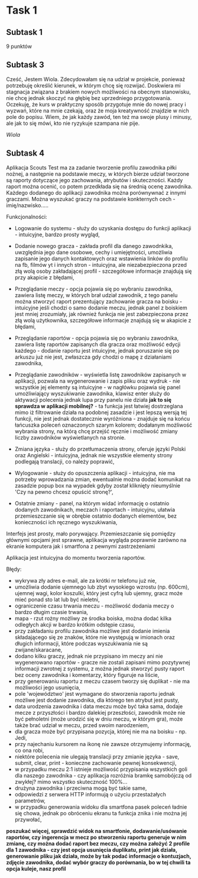 # Task 1

## Subtask 1

9 punktów


## Subtask 3

Cześć, 
Jestem Wiola. Zdecydowałam się na udział w projekcie, ponieważ potrzebuję określić kierunek, w którym chcę się rozwijać. Doskwiera mi stagnacja związana z brakiem nowych możliwości na obecnym stanowisku, nie chcę jednak skoczyć na głębię bez uprzedniego przygotowania. Oczekuję, że kurs w praktyczny sposób przygotuje mnie do nowej pracy i wyzwań, które na mnie czekają, oraz że moja kreatywność znajdzie w nich pole do popisu. Wiem, że jak każdy zawód, ten też ma swoje plusy i minusy, ale jak to się mówi, kto nie ryzykuje szampana nie pije. 

*Wiola*


## Subtask 4

Aplikacja Scouts Test ma za zadanie tworzenie profilu zawodnika piłki nożnej, a następnie na podstawie meczy, w których bierze udział tworzone są raporty dotyczące jego zachowania, atrybutów i skuteczności. Każdy raport można ocenić, co potem przedkłada się na średnią ocenę zawodnika. Każdego dodanego do aplikacji zawodnika można porównywnać z innymi graczami. Można wyszukać graczy na podstawie konkternych cech - imię/nazwisko.....

Funkcjonalności:
* Logowanie do systemu - służy do uzyskania dostępu do funkcji aplikacji - intuicyjne, bardzo prosty wygląd, 

* Dodanie nowego gracza - zakłada profil dla danego zawodnkika, uwzględnia jego dane osobowe, cechy i umiejętności, umożliwia zapisanie jego danych kontaktowych oraz wstawienia linków do profilu na fb, filmów yt i innych stron - intuicyjna, ale niezabezpieczona przed złą wolą osoby zakładającej profil - szczegółowe informacje znajdują się przy akapicie z błędami,

* Przeglądanie meczy - opcja pojawia się po wybraniu zawodnika, zawiera listę meczy, w których brał udział zawodnik, z tego panelu można stworzyć raport prezentujący zachowanie gracza na boisku - intuicyjne jeśli chodzi o samo dodanie meczu, jednak panel z boiskiem jest mniej zrozumiały, jak również funkcja nie jest zabezpieczona przez złą wolą użytkownika, szczegółowe informacje znajdują się w akapicie z błędami,

* Przeglądanie raportów - opcja pojawia się po wybraniu zawodnika, zawiera listę raportów zapisanych dla gracza oraz możliwość edycji każdego - dodanie raportu jest intuicyjne, jednak poruszanie się po arkuszu już nie jest, zwłaszcza gdy chodzi o mapę z działaniami zawodnika,

* Przeglądanie zawodników - wyświetla listę zawodników zapisanych w aplikacji, pozwala na wygenerowanie i zapis pliku oraz wydruk - nie wszystkie jej elementy są intuicyjne - w nagłówku pojawia się panel umożliwiający wyszukiwanie zawodnika, klawisz enter służy do aktywacji polecenia jednak lupa przy panelu nie działa **jak to się sprawdza w aplikacji mobilnej?** - ta funkcja jest łatwiej dostrzeglana mimo iż filtrowanie działa na podobnej zasadzie i jest lepszą wersją tej funkcji, nie jest jednak dostatecznie wyróżniona - znajduje się na końcu łańcuszka poleceń oznaczonych szarym kolorem; dodałanym możliwość wybrania strony, na którą chcę przejść ręcznie i możliwość zmiany liczby zawodników wyświetlanych na stronie.

* Zmiana języka - służy do przetłumaczenia strony, oferuje języki Polski oraz Angielski - intuicyjna, jednak nie wszystkie elementy strony podlegają translacji, co należy poprawić,

* Wylogowanie - służy do opuszczenia aplikacji - intuicyjna, nie ma potrzeby wprowadzania zmian, ewentualnie można dodać komunikat na zasadzie popup box na wypadek gdyby został kliknięty nieumyślnie 'Czy na pewno chcesz opuścić stronę?',

* Ostatnie zmiany - panel, na którym widać informację o ostatnio dodanych zawodnikach, meczach i raportach - intuicyjnu, ułatwia przemieszczanie się w obrębie ostatnio dodanych elementów, bez konieczności ich ręcznego wyszukiwania,



Interfejs jest prosty, mało porywający. Przemieszczanie się pomiędzy głównymi opcjami jest sprawne, aplikacja wygląda poprawnie zarówno na ekranie komputera jak i smartfona z pewnymi zastrzeżeniami

Aplikacja jest intuicyjna do momentu tworzenia raportów. 


Błędy:
* wykrywa zły adres e-mail, ale za krótki nr telefonu już nie,
* umożliwia dodanie ujemnego lub zbyt wysokiego wzrostu (np. 600cm), ujemnej wagi, kolor koszulki, który jest cyfrą lub ujemny, gracz może mieć ponad sto lat lub być nieletni,
* ograniczenie czasu trwania meczu - możliwość dodania meczy o bardzo długim czasie trwania,
* mapa - rzut rożny możliwy ze środka boiska, można dodać kilka odległych akcji w bardzo krótkim odstępie czasu,
* przy zakładaniu profilu zawodnika możliwe jest dodanie imienia składającego się ze znaków, które nie występują w imionach oraz długich informacji, które podczas wyszukiwania nie są zwijane/skaracane,
* dodano kilku graczy, jednak nie przypisano im meczy ani nie wygenerowano raportów - gracze nie zostali zapisani mimo pozytywnej informacji zwrotnej z systemu, z można jednak stworzyć pusty raport bez oceny zawodnika i komentarzy, który figuruje na liście,
* przy generowaniu raportu z meczu czasem tworzy się duplikat - nie ma możliwości jego usunięcia,
* pole 'województwo' jest wymagane do stworzenia raportu jednak możliwe jest dodanie zawodnika, dla którego ten atrybut jest pusty,
* data urodzenia zawodnika i data meczu może być taka sama, dodaje mecze z przyszłości i bardzo dalekiej przeszłości, zawodnik może nie być pełnoletni (może urodzić się w dniu meczu, w którym gra), może także brać udział w meczu, przed swoim narodzeniem,
* dla gracza może być przypisana pozycja, której nie ma na boisku - np. Jedi,
* przy najechaniu kursorem na ikonę nie zawsze otrzymujemy informację, co ona robi,
* niektóre polecenia nie ulegają translacji przy zmianie języka - save, submit, clear, print - konieczne zachowanie pewnej konsekwencji,
* w przypadku meczu 2:1 istnieje możliwość przypisania wszystkich goli dla naszego zawodnika - czy aplikacja rozróżnia bramkę samobójczą od zwykłej? mimo wszystko skuteczność 100%...
* drużyna zawodnika i przeciwna mogą być takie same,
* odpowiedzi z serwera HTTP informują o użyciu przestażałych parametrów,
* w przypadku generowania widoku dla smartfona pasek poleceń ładnie się chowa, jednak po obróceniu ekranu ta funkcja znika i nie można jej przywołać,


**poszukać więcej, sprawdzić widok na smartfonie, dodawanie/usówanie raportów, czy ingerencja w mecz po stworzeniu raportu generuje w nim zmianę, czy można dodać raport bez meczu, czy można założyć 2 profile dla 1 zawodnika - czy jest opcja usunięcia duplikatu, print jak działa, generowanie pliku jak działa, może by tak podać informacje o kontuzjach, zdjęcie zawodnika, dodać wybór graczy do porównania, bo w tej chwili ta opcja kuleje, nasz profil**




